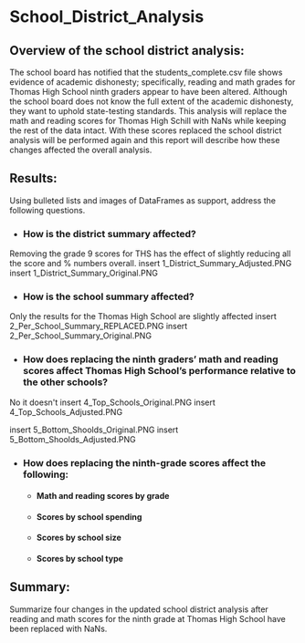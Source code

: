 # School_District_Analysis

## Overview of the school district analysis: 
The school board has notified that the students_complete.csv file shows evidence of academic dishonesty; specifically, reading and math grades for Thomas High School ninth graders appear to have been altered. Although the school board does not know the full extent of the academic dishonesty, they want to uphold state-testing standards. This analysis will replace the math and reading scores for Thomas High Schill with NaNs while keeping the rest of the data intact. With these scores replaced the school district analysis will be performed again and this report will describe how these changes affected the overall analysis. 

## Results:
Using bulleted lists and images of DataFrames as support, address the following questions.

- ### How is the district summary affected?

Removing the grade 9 scores for THS has the effect of slightly reducing all the score and % numbers overall.
insert 1_District_Summary_Adjusted.PNG
insert 1_District_Summary_Original.PNG

- ### How is the school summary affected?

Only the results for the Thomas High School are slightly affected
insert 2_Per_School_Summary_REPLACED.PNG
insert 2_Per_School_Summary_Original.PNG

- ### How does replacing the ninth graders’ math and reading scores affect Thomas High School’s performance relative to the other schools?

No it doesn't
insert 4_Top_Schools_Original.PNG
insert 4_Top_Schools_Adjusted.PNG

insert 5_Bottom_Shoolds_Original.PNG
insert 5_Bottom_Shoolds_Adjusted.PNG


- ### How does replacing the ninth-grade scores affect the following:

  - #### Math and reading scores by grade

  - #### Scores by school spending

  - #### Scores by school size

  - #### Scores by school type


## Summary:
Summarize four changes in the updated school district analysis after reading and math scores for the ninth grade at Thomas High School have been replaced with NaNs.
